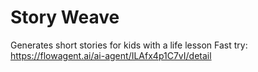 # Story Weave
Generates short stories for kids with a life lesson
Fast try: https://flowagent.ai/ai-agent/ILAfx4p1C7vI/detail
